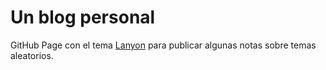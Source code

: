 # Un blog personal

GitHub Page con el tema [Lanyon](https://github.com/poole/lanyon) para publicar algunas notas sobre temas aleatorios.
